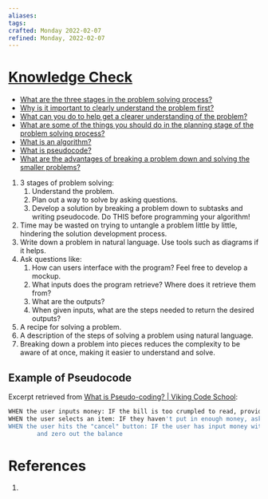 ```yaml
---
aliases:
tags:
crafted: Monday 2022-02-07
refined: Monday, 2022-02-07
---
```


# [Knowledge Check](https://www.theodinproject.com/paths/foundations/courses/foundations/lessons/problem-solving#knowledge-check)

- [What are the three stages in the problem solving process?](https://www.theodinproject.com/paths/foundations/courses/foundations/lessons/problem-solving#problem-solving-stages)
- [Why is it important to clearly understand the problem first?](https://www.theodinproject.com/paths/foundations/courses/foundations/lessons/problem-solving#important-understand-problem)
- [What can you do to help get a clearer understanding of the problem?](https://www.theodinproject.com/paths/foundations/courses/foundations/lessons/problem-solving#help-understand-problem)
- [What are some of the things you should do in the planning stage of the problem solving process?](https://www.theodinproject.com/paths/foundations/courses/foundations/lessons/problem-solving#planning-stage)
- [What is an algorithm?](https://www.theodinproject.com/paths/foundations/courses/foundations/lessons/problem-solving#algorithm)
- [What is pseudocode?](https://www.theodinproject.com/paths/foundations/courses/foundations/lessons/problem-solving#pseudo)
- [What are the advantages of breaking a problem down and solving the smaller problems?](https://www.theodinproject.com/paths/foundations/courses/foundations/lessons/problem-solving#breaking-problem)

1. 3 stages of problem solving:
   1. Understand the problem.
   2. Plan out a way to solve by asking questions.
   3. Develop a solution by breaking a problem down to subtasks and writing pseudocode. Do THIS before programming your algorithm!
2. Time may be wasted on trying to untangle a problem little by little, hindering the solution development process.
3. Write down a problem in natural language. Use tools such as diagrams if it helps.
4. Ask questions like:
   1. How can users interface with the program? Feel free to develop a mockup.
   2. What inputs does the program retrieve? Where does it retrieve them from?
   3. What are the outputs?
   4. When given inputs, what are the steps needed to return the desired outputs?
5. A recipe for solving a problem.
6. A description of the steps of solving a problem using natural language.
7. Breaking down a problem into pieces reduces the complexity to be aware of at once, making it easier to understand and solve.

## Example of Pseudocode

Excerpt retrieved from [What is Pseudo-coding? | Viking Code School](https://www.vikingcodeschool.com/software-engineering-basics/what-is-pseudo-coding):

```bash
WHEN the user inputs money: IF the bill is too crumpled to read, provide an error message, and return the bill. ELSE, Add it to the balance
WHEN the user selects an item: IF they haven't put in enough money, ask for more. IF the item is out of stock, ask them to make a new selection. ELSE, determine change, dispense change, zero out the balance, and dispense the item.
WHEN the user hits the "cancel" button: IF the user has input money without making a purchase, return the money,
        and zero out the balance
```

# References

1.
